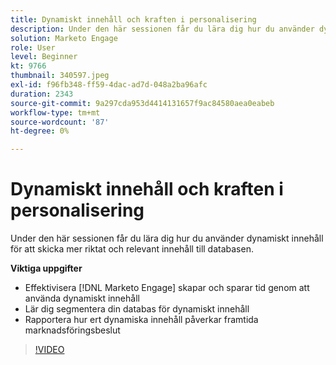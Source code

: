 ```yaml
---
title: Dynamiskt innehåll och kraften i personalisering
description: Under den här sessionen får du lära dig hur du använder dynamiskt innehåll för att skicka mer riktat och relevant innehåll till databasen.
solution: Marketo Engage
role: User
level: Beginner
kt: 9766
thumbnail: 340597.jpeg
exl-id: f96fb348-ff59-4dac-ad7d-048a2ba96afc
duration: 2343
source-git-commit: 9a297cda953d4414131657f9ac84580aea0eabeb
workflow-type: tm+mt
source-wordcount: '87'
ht-degree: 0%

---
```


# Dynamiskt innehåll och kraften i personalisering

Under den här sessionen får du lära dig hur du använder dynamiskt innehåll för att skicka mer riktat och relevant innehåll till databasen.

**Viktiga uppgifter**

* Effektivisera [!DNL Marketo Engage] skapar och sparar tid genom att använda dynamiskt innehåll
* Lär dig segmentera din databas för dynamiskt innehåll
* Rapportera hur ert dynamiska innehåll påverkar framtida marknadsföringsbeslut

>[!VIDEO](https://video.tv.adobe.com/v/340597/?quality=12&learn=on)
